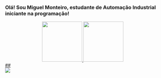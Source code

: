 ### Olá! Sou Miguel Monteiro, estudante de Automação Industrial iniciante na programação!
<div align="center">
  <a href="https://github.com/MiguelMonteirooo">
  <img height="130em" src="https://github-readme-stats.vercel.app/api?username=MiguelMonteiroo&show_icons=true&theme=midnight-purple&include_all_commits=true&count_private=true"/>
  <img height="130em" src="https://github-readme-stats.vercel.app/api/top-langs/?username=MiguelMonteiroo&layout=compact&langs_count=7&theme=midnight-purple"/>
</div>
  ## 
<div>
   <a href="https://www.linkedin.com/in/miguel-monteiro-3a3675231/" target="_blank"><img src="https://img.shields.io/badge/-LinkedIn-%230077B5?style=for-the-badge&logo=linkedin&logoColor=white" target="_blank"></a> 
